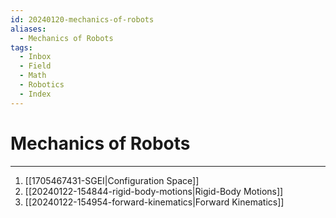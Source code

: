 ```yaml
---
id: 20240120-mechanics-of-robots
aliases:
  - Mechanics of Robots
tags:
  - Inbox
  - Field
  - Math
  - Robotics
  - Index
---
```


# Mechanics of Robots

---

1. [[1705467431-SGEI|Configuration Space]]
2. [[20240122-154844-rigid-body-motions|Rigid-Body Motions]]
3. [[20240122-154954-forward-kinematics|Forward Kinematics]]

<!-- markdownlint-disable-file MD013 -->
<!-- markdownlint-disable-file MD025 -->
